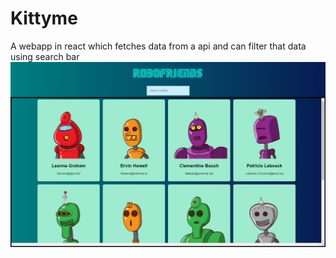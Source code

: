 # Kittyme
A webapp in react which fetches data from a api and can filter that data using search  bar 
<img src='react-app.png'>

